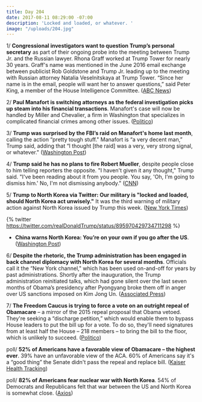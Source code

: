```yaml
---
title: Day 204
date: 2017-08-11 08:29:00 -07:00
description: 'Locked and loaded, or whatever. '
image: "/uploads/204.jpg"
---
```


1/ **Congressional investigators want to question Trump’s personal secretary** as part of their ongoing probe into the meeting between Trump Jr. and the Russian lawyer. Rhona Graff worked at Trump Tower for nearly 30 years. Graff's name was mentioned in the June 2016 email exchange between publicist Rob Goldstone and Trump Jr. leading up to the meeting with Russian attorney Natalia Veselnitskaya at Trump Tower. “Since her name is in the email, people will want her to answer questions,” said Peter King, a member of the House Intelligence Committee. ([ABC News](http://abcnews.go.com/Politics/trumps-longtime-secretary-scrutinized-russia-investigators/story?id=49146540))

2/ **Paul Manafort is switching attorneys as the federal investigation picks up steam into his financial transactions**. Manafort's case will now be handled by Miller and Chevalier, a firm in Washington that specializes in complicated financial crimes among other issues. ([Politico](http://www.politico.com/story/2017/08/10/hold-manafort-switching-legal-team-as-feds-crank-up-heat-on-him-hold-241507))

3/ **Trump was surprised by the FBI’s raid on Manafort's home last month**, calling the action “pretty tough stuff." Manafort is “a very decent man,” Trump said, adding that “I thought \[the raid\] was a very, very strong signal, or whatever." ([Washington Post](https://www.washingtonpost.com/news/post-politics/wp/2017/08/10/trump-says-he-was-surprised-by-fbi-raid-of-manaforts-home-which-sent-a-very-strong-signal/))

4/ **Trump said he has no plans to fire Robert Mueller**, despite people close to him telling reporters the opposite. "I haven't given it any thought," Trump said. "I've been reading about it from you people. You say, 'Oh, I'm going to dismiss him.' No, I'm not dismissing anybody." ([CNN](http://www.cnn.com/2017/08/10/politics/donald-trump-robert-mueller/index.html))

5/ **Trump to North Korea via Twitter: Our military is "locked and loaded, should North Korea act unwisely."** It was the third warning of military action against North Korea issued by Trump this week. ([New York Times](https://www.nytimes.com/2017/08/11/world/asia/trump-north-korea-locked-and-loaded.html))

{% twitter https://twitter.com/realDonaldTrump/status/895970429734711298 %}

* **China warns North Korea: You’re on your own if you go after the US**. ([Washington Post](https://www.washingtonpost.com/world/china-warns-north-korea-youre-on-your-own-if-you-go-after-the-us/2017/08/11/a01a4396-7e68-11e7-9026-4a0a64977c92_story.html))

6/ **Despite the rhetoric, the Trump administration has been engaged in back channel diplomacy with North Korea for several months**. Officials call it the “New York channel," which has been used on-and-off for years by past administrations. Shortly after the inauguration, the Trump administration reinitiated talks, which had gone silent over the last seven months of Obama’s presidency after Pyongyang broke them off in anger over US sanctions imposed on Kim Jong Un. ([Associated Press](https://apnews.com/686ac7c761694b28b67793a1d8297145))

7/ **The Freedom Caucus is trying to force a vote on an outright repeal of Obamacare** – a mirror of the 2015 repeal proposal that Obama vetoed. They're seeking a “discharge petition,” which would enable them to bypass House leaders to put the bill up for a vote. To do so, they'll need signatures from at least half the House – 218 members – to bring the bill to the floor, which is unlikely to succeed. ([Politico](http://www.politico.com/story/2017/07/19/house-freedom-caucus-obamacare-repeal-vote-240728))

poll/ **52% of Americans have a favorable view of Obamacare – the highest ever**. 39% have an unfavorable view of the ACA. 60% of Americans say it's a “good thing” the Senate didn't pass the repeal and replace bill. ([Kaiser Health Tracking](http://www.kff.org/health-reform/poll-finding/kaiser-health-tracking-poll-august-2017-the-politics-of-aca-repeal-and-replace-efforts/))

poll/ **82% of Americans fear nuclear war with North Korea**. 54% of Democrats and Republicans felt that war between the US and North Korea is somewhat close. ([Axios](https://www.axios.com/poll-majority-prefers-diplomatic-action-on-north-korea-2471523105.html))
